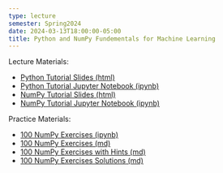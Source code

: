 ```yaml
---
type: lecture
semester: Spring2024
date: 2024-03-13T18:00:00-05:00
title: Python and NumPy Fundementals for Machine Learning
---
```


Lecture Materials:
- [Python Tutorial Slides (html)](/ml-notebooks-Spring24/python-intro/python_tutorial.slides.html)
- [Python Tutorial Jupyter Notebook (ipynb)](/ml-notebooks-Spring24/python-intro/python_tutorial.ipynb)
- [NumPy Tutorial Slides (html)](/ml-notebooks-Spring24/python-intro/NumPy_basics.slides.html)
- [NumPy Tutorial Jupyter Notebook (ipynb)](/ml-notebooks-Spring24/python-intro/NumPy_basics.ipynb)

Practice Materials:
- [100 NumPy Exercises (ipynb)](/ml-notebooks-Spring24/python-intro/numpy-exercises/100_Numpy_exercises.ipynb)
- [100 NumPy Exercises (md)](/ml-notebooks-Spring24/python-intro/numpy-exercises/100_Numpy_exercises.md)
- [100 NumPy Exercises with Hints (md)](/ml-notebooks-Spring24/python-intro/numpy-exercises/100_Numpy_exercises_with_hints.md)
- [100 NumPy Exercises Solutions (md)](/ml-notebooks-Spring24/python-intro/numpy-exercises/100_Numpy_exercises_with_solutions.md)